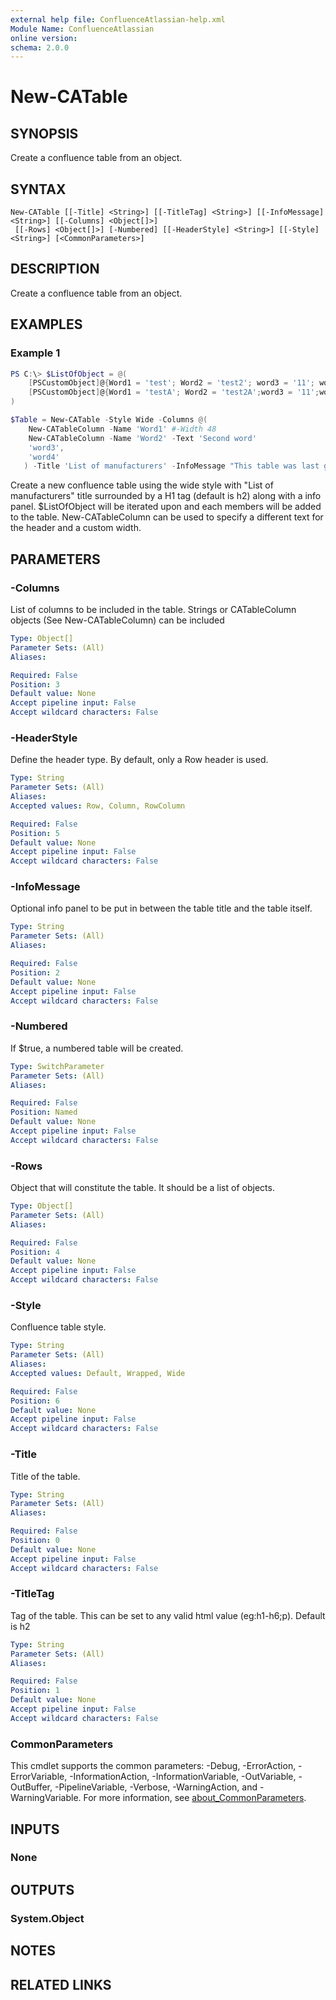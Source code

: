 ```yaml
---
external help file: ConfluenceAtlassian-help.xml
Module Name: ConfluenceAtlassian
online version:
schema: 2.0.0
---
```


# New-CATable

## SYNOPSIS
Create a confluence table from an object.

## SYNTAX

```
New-CATable [[-Title] <String>] [[-TitleTag] <String>] [[-InfoMessage] <String>] [[-Columns] <Object[]>]
 [[-Rows] <Object[]>] [-Numbered] [[-HeaderStyle] <String>] [[-Style] <String>] [<CommonParameters>]
```

## DESCRIPTION
Create a confluence table from an object.

## EXAMPLES

### Example 1
```powershell
PS C:\> $ListOfObject = @(
    [PSCustomObject]@{Word1 = 'test'; Word2 = 'test2'; word3 = '11'; word4 = '22'  }
    [PSCustomObject]@{Word1 = 'testA'; Word2 = 'test2A';word3 = '11';word4 = '22' }
)

$Table = New-CATable -Style Wide -Columns @(
    New-CATableColumn -Name 'Word1' #-Width 48
    New-CATableColumn -Name 'Word2' -Text 'Second word'
    'word3',
    'word4'
   ) -Title 'List of manufacturers' -InfoMessage "This table was last generated $((Get-Date).ToLongDateString())" -Rows $ListOfObject -TitleTag h1
```

Create a new confluence table using the wide style with "List of manufacturers" title surrounded by a H1 tag (default is h2) along with a info panel. $ListOfObject will be iterated upon and each members will be added to the table. New-CATableColumn can be used to specify a different text for the header and a custom width.

## PARAMETERS

### -Columns
List of columns to be included in the table. Strings or CATableColumn objects (See New-CATableColumn) can be included

```yaml
Type: Object[]
Parameter Sets: (All)
Aliases:

Required: False
Position: 3
Default value: None
Accept pipeline input: False
Accept wildcard characters: False
```

### -HeaderStyle
Define the header type. By default, only a Row header is used.

```yaml
Type: String
Parameter Sets: (All)
Aliases:
Accepted values: Row, Column, RowColumn

Required: False
Position: 5
Default value: None
Accept pipeline input: False
Accept wildcard characters: False
```

### -InfoMessage
Optional info panel to be put in between the table title and the table itself. 

```yaml
Type: String
Parameter Sets: (All)
Aliases:

Required: False
Position: 2
Default value: None
Accept pipeline input: False
Accept wildcard characters: False
```

### -Numbered
If $true, a numbered table will be created. 

```yaml
Type: SwitchParameter
Parameter Sets: (All)
Aliases:

Required: False
Position: Named
Default value: None
Accept pipeline input: False
Accept wildcard characters: False
```

### -Rows
Object that will constitute the table. It should be a list of objects.

```yaml
Type: Object[]
Parameter Sets: (All)
Aliases:

Required: False
Position: 4
Default value: None
Accept pipeline input: False
Accept wildcard characters: False
```

### -Style
Confluence table style.

```yaml
Type: String
Parameter Sets: (All)
Aliases:
Accepted values: Default, Wrapped, Wide

Required: False
Position: 6
Default value: None
Accept pipeline input: False
Accept wildcard characters: False
```

### -Title
Title of the table.

```yaml
Type: String
Parameter Sets: (All)
Aliases:

Required: False
Position: 0
Default value: None
Accept pipeline input: False
Accept wildcard characters: False
```

### -TitleTag
Tag of the table. This can be set to any valid html value (eg:h1-h6;p). Default is h2

```yaml
Type: String
Parameter Sets: (All)
Aliases:

Required: False
Position: 1
Default value: None
Accept pipeline input: False
Accept wildcard characters: False
```

### CommonParameters
This cmdlet supports the common parameters: -Debug, -ErrorAction, -ErrorVariable, -InformationAction, -InformationVariable, -OutVariable, -OutBuffer, -PipelineVariable, -Verbose, -WarningAction, and -WarningVariable. For more information, see [about_CommonParameters](http://go.microsoft.com/fwlink/?LinkID=113216).

## INPUTS

### None

## OUTPUTS

### System.Object
## NOTES

## RELATED LINKS
